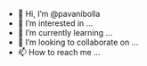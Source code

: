 - 👋 Hi, I’m @pavanibolla
- 👀 I’m interested in ...
- 🌱 I’m currently learning ...
- 💞️ I’m looking to collaborate on ...
- 📫 How to reach me ...

<!---
pavanibolla/pavanibolla is a ✨ special ✨ repository because its `README.md` (this file) appears on your GitHub profile.
You can click the Preview link to take a look at your changes.
--->
